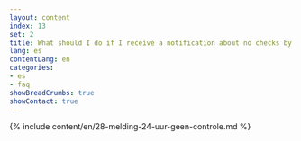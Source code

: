 ```yaml
---
layout: content
index: 13
set: 2
title: What should I do if I receive a notification about no checks by the app for 24 hours?
lang: es
contentLang: en
categories:
- es
- faq
showBreadCrumbs: true
showContact: true
---
```

{% include content/en/28-melding-24-uur-geen-controle.md %}
